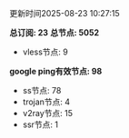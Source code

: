 更新时间2025-08-23 10:27:15

**总订阅: 23**
**总节点: 5052**
- vless节点: 9

**google ping有效节点: 98**
- ss节点: 78
- trojan节点: 4
- v2ray节点: 15
- ssr节点: 1
